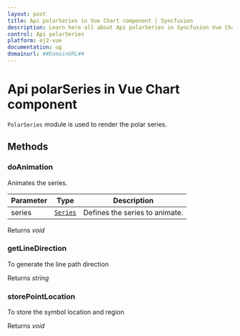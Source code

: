 ```yaml
---
layout: post
title: Api polarSeries in Vue Chart component | Syncfusion
description: Learn here all about Api polarSeries in Syncfusion Vue Chart component of Syncfusion Essential JS 2 and more.
control: Api polarSeries 
platform: ej2-vue
documentation: ug
domainurl: ##DomainURL##
---
```


# Api polarSeries in Vue Chart component

`PolarSeries` module is used to render the polar series.

## Methods

### doAnimation

Animates the series.

| Parameter | Type | Description |
|------|------|-------------|
| series |  [`Series`](https://ej2.syncfusion.com/vue/documentation/api-series.html) | Defines the series to animate. |

Returns *void*

### getLineDirection

To generate the line path direction

Returns *string*

### storePointLocation

To store the symbol location and region

Returns *void*
